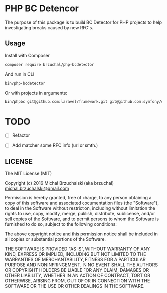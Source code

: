 # PHP BC Detencor

The purpose of this package is tu build BC Detector for PHP projects to help investigating breaks caused by new RFC's.

## Usage

Install with Composer

```bash
composer require brzuchal/php-bcdetector
```

And run in CLI

```bash
bin/php-bcdetector
```

Or with projects in arguments:

```bash
bin/phpbc git@github.com:laravel/framework.git git@github.com:symfony/symfony.git git@github.com:doctrine/doctrine2.git git@github.com:yiisoft/yii2.git git@github.com:bcit-ci/CodeIgniter.git git@github.com:cakephp/cakephp.git git@github.com:zendframework/zendframework.git git@github.com:slimphp/Slim.git git@github.com:fuelphp/fuelphp.git -d /tmp/phpbc
```

# TODO

* [ ] Refactor
* [ ] Add matcher some RFC info (url or smth.)


## LICENSE

The MIT License (MIT)

Copyright (c) 2016 Michał Brzuchalski (aka brzuchal) michal.brzuchalski@gmail.com

Permission is hereby granted, free of charge, to any person obtaining a copy of this software and associated documentation files (the "Software"), to deal in the Software without restriction, including without limitation the rights to use, copy, modify, merge, publish, distribute, sublicense, and/or sell copies of the Software, and to permit persons to whom the Software is furnished to do so, subject to the following conditions:

The above copyright notice and this permission notice shall be included in all copies or substantial portions of the Software.

THE SOFTWARE IS PROVIDED "AS IS", WITHOUT WARRANTY OF ANY KIND, EXPRESS OR IMPLIED, INCLUDING BUT NOT LIMITED TO THE WARRANTIES OF MERCHANTABILITY, FITNESS FOR A PARTICULAR PURPOSE AND NONINFRINGEMENT. IN NO EVENT SHALL THE AUTHORS OR COPYRIGHT HOLDERS BE LIABLE FOR ANY CLAIM, DAMAGES OR OTHER LIABILITY, WHETHER IN AN ACTION OF CONTRACT, TORT OR OTHERWISE, ARISING FROM, OUT OF OR IN CONNECTION WITH THE SOFTWARE OR THE USE OR OTHER DEALINGS IN THE SOFTWARE.
